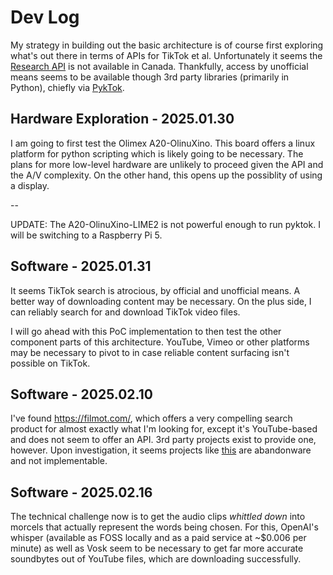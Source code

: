 # Dev Log

My strategy in building out the basic architecture is of course first exploring what's out there in terms of APIs for TikTok et al. Unfortunately it seems the [Research API](https://developers.tiktok.com/products/research-api/) is not available in Canada. 
Thankfully, access by unofficial means seems to be available though 3rd party libraries (primarily in Python), chiefly via [PykTok](https://pypi.org/project/pyktok/).

## Hardware Exploration - 2025.01.30

I am going to first test the Olimex A20-OlinuXino. This board offers a linux platform for python scripting which is likely going to be necessary. The plans for more low-level hardware are unlikely to proceed given the API and the A/V complexity. On the other hand, this opens up the possiblity of using a display.

--

UPDATE: The A20-OlinuXino-LIME2 is not powerful enough to run pyktok. I will be switching to a Raspberry Pi 5.

## Software - 2025.01.31

It seems TikTok search is atrocious, by official and unofficial means. A better way of downloading content may be necessary. On the plus side, I can reliably search for and download TikTok video files.

I will go ahead with this PoC implementation to then test the other component parts of this architecture. YouTube, Vimeo or other platforms may be necessary to pivot to in case reliable content surfacing isn't possible on TikTok.

## Software - 2025.02.10

I've found https://filmot.com/, which offers a very compelling search product for almost exactly what I'm looking for, except it's YouTube-based and does not seem to offer an API. 3rd party projects exist to provide one, however. Upon investigation, it seems projects like [this](https://github.com/dusking/filmot) are abandonware and not implementable.

## Software - 2025.02.16

The technical challenge now is to get the audio clips _whittled down_ into morcels that actually represent the words being chosen. For this, OpenAI's whisper (available as FOSS locally and as a paid service at ~$0.006 per minute) as well as Vosk seem to be necessary to get far more accurate soundbytes out of YouTube files, which are downloading successfully.

